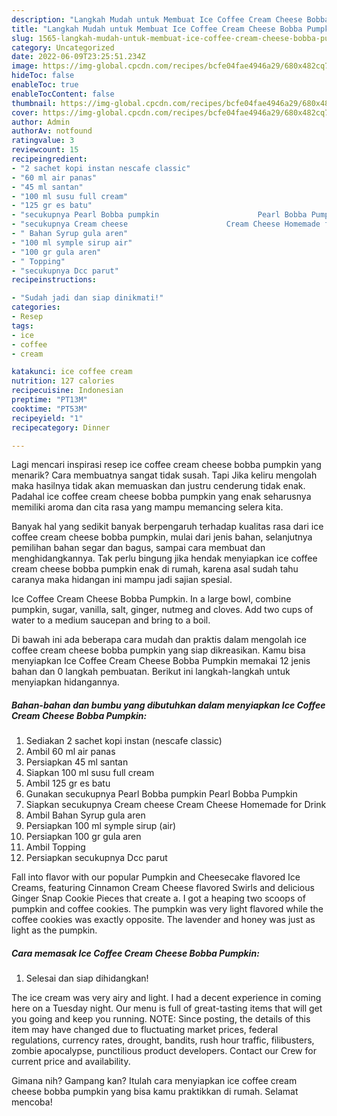 ```yaml
---
description: "Langkah Mudah untuk Membuat Ice Coffee Cream Cheese Bobba Pumpkin Anti Gagal"
title: "Langkah Mudah untuk Membuat Ice Coffee Cream Cheese Bobba Pumpkin Anti Gagal"
slug: 1565-langkah-mudah-untuk-membuat-ice-coffee-cream-cheese-bobba-pumpkin-anti-gagal
category: Uncategorized
date: 2022-06-09T23:25:51.234Z
image: https://img-global.cpcdn.com/recipes/bcfe04fae4946a29/680x482cq70/ice-coffee-cream-cheese-bobba-pumpkin-foto-resep-utama.jpg
hideToc: false
enableToc: true
enableTocContent: false
thumbnail: https://img-global.cpcdn.com/recipes/bcfe04fae4946a29/680x482cq70/ice-coffee-cream-cheese-bobba-pumpkin-foto-resep-utama.jpg
cover: https://img-global.cpcdn.com/recipes/bcfe04fae4946a29/680x482cq70/ice-coffee-cream-cheese-bobba-pumpkin-foto-resep-utama.jpg
author: Admin
authorAv: notfound
ratingvalue: 3
reviewcount: 15
recipeingredient:
- "2 sachet kopi instan nescafe classic"
- "60 ml air panas"
- "45 ml santan"
- "100 ml susu full cream"
- "125 gr es batu"
- "secukupnya Pearl Bobba pumpkin                      Pearl Bobba Pumpkin"
- "secukupnya Cream cheese                      Cream Cheese Homemade for Drink"
- " Bahan Syrup gula aren"
- "100 ml symple sirup air"
- "100 gr gula aren"
- " Topping"
- "secukupnya Dcc parut"
recipeinstructions:

- "Sudah jadi dan siap dinikmati!"
categories:
- Resep
tags:
- ice
- coffee
- cream

katakunci: ice coffee cream 
nutrition: 127 calories
recipecuisine: Indonesian
preptime: "PT13M"
cooktime: "PT53M"
recipeyield: "1"
recipecategory: Dinner

---
```



Lagi mencari inspirasi resep ice coffee cream cheese bobba pumpkin yang menarik? Cara membuatnya sangat tidak susah. Tapi Jika keliru mengolah maka hasilnya tidak akan memuaskan dan justru cenderung tidak enak. Padahal ice coffee cream cheese bobba pumpkin yang enak seharusnya memiliki aroma dan cita rasa yang mampu memancing selera kita.


Banyak hal yang sedikit banyak berpengaruh terhadap kualitas rasa dari ice coffee cream cheese bobba pumpkin, mulai dari jenis bahan, selanjutnya pemilihan bahan segar dan bagus, sampai cara membuat dan menghidangkannya. Tak perlu bingung jika hendak menyiapkan ice coffee cream cheese bobba pumpkin enak di rumah, karena asal sudah tahu caranya maka hidangan ini mampu jadi sajian spesial.

Ice Coffee Cream Cheese Bobba Pumpkin. In a large bowl, combine pumpkin, sugar, vanilla, salt, ginger, nutmeg and cloves. Add two cups of water to a medium saucepan and bring to a boil.


Di bawah ini ada beberapa cara mudah dan praktis dalam mengolah ice coffee cream cheese bobba pumpkin yang siap dikreasikan. Kamu bisa menyiapkan Ice Coffee Cream Cheese Bobba Pumpkin memakai 12 jenis bahan dan 0 langkah pembuatan. Berikut ini langkah-langkah untuk menyiapkan hidangannya.

<!--inarticleads1-->

##### Bahan-bahan dan bumbu yang dibutuhkan dalam menyiapkan Ice Coffee Cream Cheese Bobba Pumpkin:

1. Sediakan 2 sachet kopi instan (nescafe classic)
1. Ambil 60 ml air panas
1. Persiapkan 45 ml santan
1. Siapkan 100 ml susu full cream
1. Ambil 125 gr es batu
1. Gunakan secukupnya Pearl Bobba pumpkin                      Pearl Bobba Pumpkin
1. Siapkan secukupnya Cream cheese                      Cream Cheese Homemade for Drink
1. Ambil  Bahan Syrup gula aren
1. Persiapkan 100 ml symple sirup (air)
1. Persiapkan 100 gr gula aren
1. Ambil  Topping
1. Persiapkan secukupnya Dcc parut


Fall into flavor with our popular Pumpkin and Cheesecake flavored Ice Creams, featuring Cinnamon Cream Cheese flavored Swirls and delicious Ginger Snap Cookie Pieces that create a. I got a heaping two scoops of pumpkin and coffee cookies. The pumpkin was very light flavored while the coffee cookies was exactly opposite. The lavender and honey was just as light as the pumpkin. 

<!--inarticleads2-->

##### Cara memasak Ice Coffee Cream Cheese Bobba Pumpkin:


1. Selesai dan siap dihidangkan!

The ice cream was very airy and light. I had a decent experience in coming here on a Tuesday night. Our menu is full of great-tasting items that will get you going and keep you running. NOTE: Since posting, the details of this item may have changed due to fluctuating market prices, federal regulations, currency rates, drought, bandits, rush hour traffic, filibusters, zombie apocalypse, punctilious product developers. Contact our Crew for current price and availability. 

Gimana nih? Gampang kan? Itulah cara menyiapkan ice coffee cream cheese bobba pumpkin yang bisa kamu praktikkan di rumah. Selamat mencoba!
